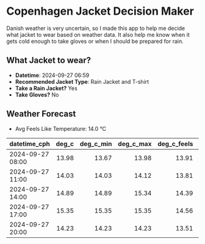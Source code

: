 
# Copenhagen Jacket Decision Maker

Danish weather is very uncertain, so I made this app to help me decide what jacket to wear based on weather data. 
It also help me know when it gets cold enough to take gloves or when I should be prepared for rain.

## What Jacket to wear?

- **Datetime**: 2024-09-27 06:59
- **Recommended Jacket Type**: Rain Jacket and T-shirt
- **Take a Rain Jacket?** Yes
- **Take Gloves?** No

## Weather Forecast
- Avg Feels Like Temperature: 14.0 °C

| datetime_cph     |   deg_c |   deg_c_min |   deg_c_max |   deg_c_feels | weather   | wind   | rain   |
|:-----------------|--------:|------------:|------------:|--------------:|:----------|:-------|:-------|
| 2024-09-27 08:00 |   13.98 |       13.67 |       13.98 |         13.91 | Rain      | High   | Low    |
| 2024-09-27 11:00 |   14.03 |       14.03 |       14.12 |         13.81 | Rain      | High   | Low    |
| 2024-09-27 14:00 |   14.89 |       14.89 |       15.34 |         14.39 | Clouds    | High   | None   |
| 2024-09-27 17:00 |   15.35 |       15.35 |       15.35 |         14.56 | Clouds    | High   | None   |
| 2024-09-27 20:00 |   14.23 |       14.23 |       14.23 |         13.51 | Rain      | High   | Low    |
        